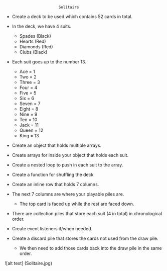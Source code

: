                             Solitaire
- Create a deck to be used which contains 52 cards in total.

- In the deck, we have 4 suits.
    * Spades (Black)
    * Hearts (Red)
    * Diamonds (Red)
    * Clubs (Black)

- Each suit goes up to the number 13.
    * Ace = 1
    * Two = 2
    * Three = 3
    * Four = 4
    * Five = 5
    * Six = 6
    * Seven = 7
    * Eight = 8
    * Nine = 9
    * Ten = 10
    * Jack = 11
    * Queen = 12
    * King = 13

- Create an object that holds multiple arrays.

- Create arrays for inside your object that holds each suit.

- Create a nested loop to push in each suit to the array.

- Create a function for shuffling the deck

- Create an inline row that holds 7 columns.


- The next 7 columns are where your playable piles are.
    * The top card is faced up while the rest are faced down.

- There are collection piles that store each suit (4 in total) in chronological order.

- Create event listeners if/when needed.

- Create a discard pile that stores the cards not used from the draw pile.
    * We then need to add those cards back into the draw pile in the same order.

![alt text] (Solitaire.jpg)





